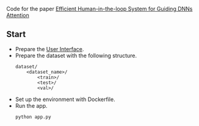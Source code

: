 Code for the paper [Efficient Human-in-the-loop System for Guiding DNNs Attention](https://arxiv.org/abs/2206.05981)

## Start

- Prepare the [User Interface](https://github.com/shasph/User-Interface-For-Guiding-DNNs-Attention).
- Prepare the dataset with the following structure.
  ```
  dataset/
      <dataset_name>/
          <train>/
          <test>/
          <val>/
  ```
- Set up the environment with Dockerfile.
- Run the app.
  ```
  python app.py
  ```
